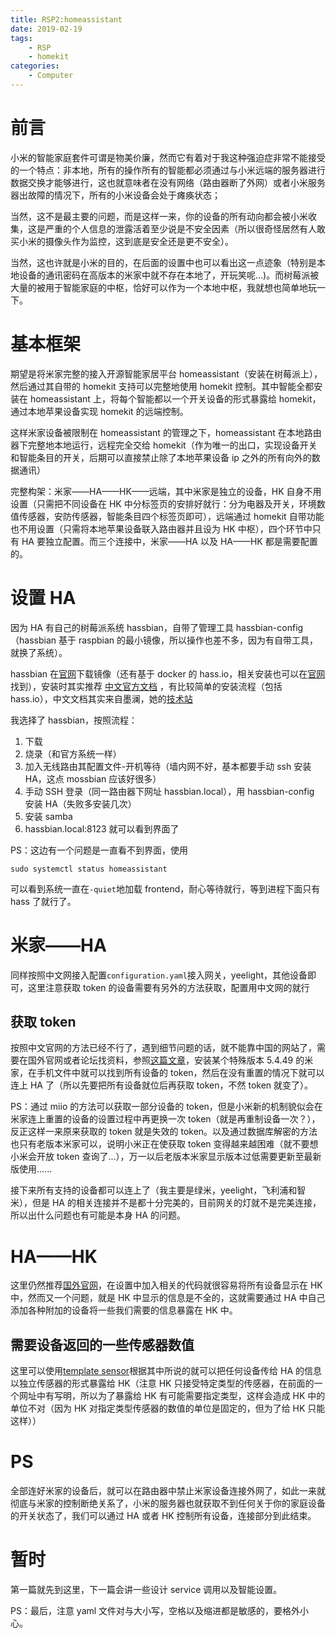 ```yaml
---
title: RSP2:homeassistant
date: 2019-02-19
tags:
    - RSP
    - homekit
categories:
    - Computer
---
```


# 前言

小米的智能家庭套件可谓是物美价廉，然而它有着对于我这种强迫症非常不能接受的一个特点：非本地，所有的操作所有的智能都必须通过与小米远端的服务器进行数据交换才能够进行，这也就意味者在没有网络（路由器断了外网）或者小米服务器出故障的情况下，所有的小米设备会处于瘫痪状态；

当然，这不是最主要的问题，而是这样一来，你的设备的所有动向都会被小米收集，这是严重的个人信息的泄露活着至少说是不安全因素（所以很奇怪居然有人敢买小米的摄像头作为监控，这到底是安全还是更不安全）。

当然，这也许就是小米的目的，在后面的设置中也可以看出这一点迹象（特别是本地设备的通讯密码在高版本的米家中就不存在本地了，开玩笑呢...)。而树莓派被大量的被用于智能家庭的中枢，恰好可以作为一个本地中枢，我就想也简单地玩一下。

# 基本框架

期望是将米家完整的接入开源智能家居平台 homeassistant（安装在树莓派上），然后通过其自带的 homekit 支持可以完整地使用 homekit 控制。其中智能全都安装在 homeassistant 上，将每个智能都以一个开关设备的形式暴露给 homekit，通过本地苹果设备实现 homekit 的远端控制。

这样米家设备被限制在 homeassistant 的管理之下，homeassistant 在本地路由器下完整地本地运行，远程完全交给 homekit（作为唯一的出口，实现设备开关和智能条目的开关，后期可以直接禁止除了本地苹果设备 ip 之外的所有向外的数据通讯）

完整构架：米家——HA——HK——远端，其中米家是独立的设备，HK 自身不用设置（只需把不同设备在 HK 中分标签页的安排好就行：分为电器及开关，环境数值传感器，安防传感器，智能条目四个标签页即可），远端通过 homekit 自带功能也不用设置（只需将本地苹果设备联入路由器并且设为 HK 中枢），四个环节中只有 HA 要独立配置。而三个连接中，米家——HA 以及 HA——HK 都是需要配置的。

# 设置 HA

因为 HA 有自己的树莓派系统 hassbian，自带了管理工具 hassbian-config（hassbian 基于 raspbian 的最小镜像，所以操作也差不多，因为有自带工具，就换了系统）。

hassbian 在[官网](https://www.home-assistant.io/docs/installation/hassbian/installation/)下载镜像（还有基于 docker 的 hass.io，相关安装也可以在[官网](https://www.home-assistant.io/getting-started/)找到），安装时其实推荐
[中文官方文档](https://home-assistant.cc/)
，有比较简单的安装流程（包括 hass.io），中文文档其实来自墨澜，她的[技术站](http://cxlwill.cn)

我选择了 hassbian，按照流程：

1. 下载
2. 烧录（和官方系统一样）
3. 加入无线路由其配置文件-开机等待（墙内网不好，基本都要手动 ssh 安装 HA，这点 mossbian 应该好很多）
4. 手动 SSH 登录（同一路由器下网址 hassbian.local），用 hassbian-config 安装 HA（失败多安装几次）
5. 安装 samba
6. hassbian.local:8123 就可以看到界面了

PS：这边有一个问题是一直看不到界面，使用

    sudo systemctl status homeassistant

可以看到系统一直在`-quiet`地加载 frontend，耐心等待就行，等到进程下面只有 hass 了就行了。

# 米家——HA

同样按照中文网接入配置`configuration.yaml`接入网关，yeelight，其他设备即可，这里注意获取 token 的设备需要有另外的方法获取，配置用中文网的就行

## 获取 token

按照中文官网的方法已经不行了，遇到细节问题的话，就不能靠中国的网站了，需要在国外官网或者论坛找资料，参照[这篇文章](https://python-miio.readthedocs.io/en/latest/discovery.html#handshake-discovery)，安装某个特殊版本 5.4.49 的米家，在手机文件中就可以找到所有设备的 token，然后在没有重置的情况下就可以连上 HA 了（所以先要把所有设备就位后再获取 token，不然 token 就变了）。

PS：通过 miio 的方法可以获取一部分设备的 token，但是小米新的机制貌似会在米家连上重置的设备的设置过程中再更换一次 token（就是再重制设备一次？），反正这样一来原来获取的 token 就是失效的 token。以及通过数据库解密的方法也只有老版本米家可以，说明小米正在使获取 token 变得越来越困难（就不要想小米会开放 token 查询了...），万一以后老版本米家显示版本过低需要更新至最新版使用......

接下来所有支持的设备都可以连上了（我主要是绿米，yeelight，飞利浦和智米），但是 HA 的相关连接并不是都十分完美的，目前网关的灯就不是完美连接，所以出什么问题也有可能是本身 HA 的问题。

# HA——HK

这里仍然推荐[国外官网](https://www.home-assistant.io/components/homekit/)，在设置中加入相关的代码就很容易将所有设备显示在 HK 中，然而又一个问题，就是 HK 中显示的信息是不全的，这就需要通过 HA 中自己添加各种附加的设备将一些我们需要的信息暴露在 HK 中。

## 需要设备返回的一些传感器数值

这里可以使用[template sensor](https://www.home-assistant.io/components/sensor.template/)根据其中所说的就可以把任何设备传给 HA 的信息以独立传感器的形式暴露给 HK（注意 HK 只接受特定类型的传感器，在前面的一个网址中有写明，所以为了暴露给 HK 有可能需要指定类型，这样会造成 HK 中的单位不对（因为 HK 对指定类型传感器的数值的单位是固定的，但为了给 HK 只能这样））

# PS

全部连好米家的设备后，就可以在路由器中禁止米家设备连接外网了，如此一来就彻底与米家的控制断绝关系了，小米的服务器也就获取不到任何关于你的家庭设备的开关状态了，我们可以通过 HA 或者 HK 控制所有设备，连接部分到此结束。

# 暂时

第一篇就先到这里，下一篇会讲一些设计 service 调用以及智能设置。

PS：最后，注意 yaml 文件对与大小写，空格以及缩进都是敏感的，要格外小心。
